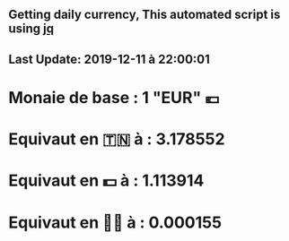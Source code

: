 ## Getting daily currency, This automated script is using [jq](https://stedolan.github.io/jq/)
## Last Update:  2019-12-11 à 22:00:01
 # Monaie de base : 1 "EUR" 💶 
 # Equivaut en 🇹🇳 à :  3.178552 
 # Equivaut en 💵 à : 1.113914
 # Equivaut en 🐱‍💻 à :  0.000155
